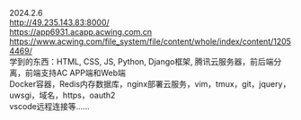 2024.2.6      
http://49.235.143.83:8000/     
https://app6931.acapp.acwing.com.cn   
https://www.acwing.com/file_system/file/content/whole/index/content/12054469/       
学到的东西：HTML, CSS, JS, Python, Django框架, 腾讯云服务器，前后端分离，前端支持AC APP端和Web端      
Docker容器，Redis内存数据库，nginx部署云服务，vim，tmux，git，jquery，uwsgi，域名，https，oauth2     
vscode远程连接等......
